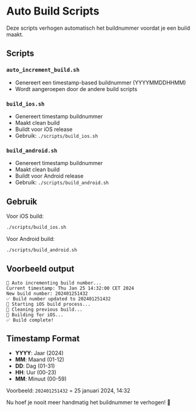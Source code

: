# Auto Build Scripts

Deze scripts verhogen automatisch het buildnummer voordat je een build maakt.

## Scripts

### `auto_increment_build.sh`
- Genereert een timestamp-based buildnummer (YYYYMMDDHHMM)
- Wordt aangeroepen door de andere build scripts

### `build_ios.sh`
- Genereert timestamp buildnummer
- Maakt clean build
- Buildt voor iOS release
- Gebruik: `./scripts/build_ios.sh`

### `build_android.sh`
- Genereert timestamp buildnummer
- Maakt clean build
- Buildt voor Android release
- Gebruik: `./scripts/build_android.sh`

## Gebruik

Voor iOS build:
```bash
./scripts/build_ios.sh
```

Voor Android build:
```bash
./scripts/build_android.sh
```

## Voorbeeld output
```
🔢 Auto incrementing build number...
Current timestamp: Thu Jan 25 14:32:00 CET 2024
New build number: 202401251432
✅ Build number updated to 202401251432
🚀 Starting iOS build process...
🧹 Cleaning previous build...
📱 Building for iOS...
✅ Build complete!
```

## Timestamp Format
- **YYYY**: Jaar (2024)
- **MM**: Maand (01-12)
- **DD**: Dag (01-31)
- **HH**: Uur (00-23)
- **MM**: Minuut (00-59)

Voorbeeld: `202401251432` = 25 januari 2024, 14:32

Nu hoef je nooit meer handmatig het buildnummer te verhogen! 🎉 